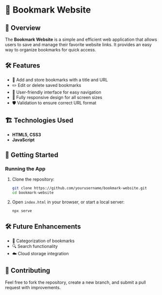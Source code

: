 # 🔖 Bookmark Website  

## 📌 Overview  
The **Bookmark Website** is a simple and efficient web application that allows users to save and manage their favorite website links. It provides an easy way to organize bookmarks for quick access.  

## 🛠️ Features  
- 🔗 Add and store bookmarks with a title and URL  
- ✏️ Edit or delete saved bookmarks  
- 📌 User-friendly interface for easy navigation  
- 📱 Fully responsive design for all screen sizes  
- 🛡️ Validation to ensure correct URL format  

## 🏗️ Technologies Used  
- **HTML5, CSS3**  
- **JavaScript**  

## 🚀 Getting Started  

### Running the App  
1. Clone the repository:  
   ```bash
   git clone https://github.com/yourusername/bookmark-website.git
   cd bookmark-website
   ```  
2. Open `index.html` in your browser, or start a local server:  
   ```bash
   npx serve
   ```  

## 🛠️ Future Enhancements  
- 📂 Categorization of bookmarks  
- 🔍 Search functionality  
- ☁️ Cloud storage integration  

## 🤝 Contributing  
Feel free to fork the repository, create a new branch, and submit a pull request with improvements.  
